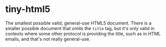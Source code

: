 tiny-html5
==========

The smallest possible valid, general-use HTML5 document. There is a smaller
possible document that omits the `title` tag, but it's only valid in contexts
where some other protocol is providing the title, such as in HTML emails, and
that's not really general-use.